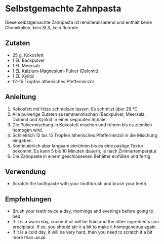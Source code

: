 # Selbstgemachte Zahnpasta

Diese selbstgemachte Zahnpasta ist remineralisierend und enthält keine Chemikalien, kein SLS, kein fluoride.

## Zutaten

 - 25 g. Kokosfett
 - 1 EL Backpulver
 - 1 EL Meersalz
 - 1 EL Kalzium-Magnesium-Pulver (Dolomit)
 - 1 EL Xylitol
 - 12-15 Tropfen ätherisches Pfefferminzöl
 
## Anleitung

 1. Kokosfett mit Hitze schmelzen lassen. Es schmilzt über 26 °C.
 2. Alle pulverige Zutaten zusammenmischen (Backpulver, Meersalz, Dolomit und Xylitol) in einer separaten Schale.
 3. Die Pulvermischung in Kokosfett mischen und rühren bis es ziemlich homogen wird.
 4. Schließlich 12 bis 15 Tropfen ätherisches Pfefferminzöl in die Mischung eingeben.
 5. Kontinuierlich aber langsam einrühren bis es eine pastige Textur bekommt. Es kann 5 bis 10 Minuten dauern, je nach
Zimmertemperatur.
 6. Die Zahnpaste in einem geschlossenen Behälter einfüllen und fertig.
 
## Verwendung
 
 - Scratch the toothpaste with your toothbrush and brush your teeth.

## Empfehlungen

 - Brush your teeth twice a day, mornings and evenings before going to bed.
 - If it is a warm day, coconut oil will be fluid and the other ingredients can precipitate. If so, you should stir it a
bit to make it homogeneous again.
 - If it is a cold day, it will be very hard, then you need to scratch it a bit more than usual.
